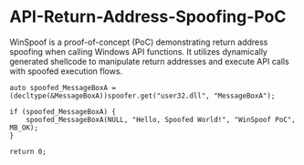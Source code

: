 # API-Return-Address-Spoofing-PoC
WinSpoof is a proof-of-concept (PoC) demonstrating return address spoofing when calling Windows API functions. It utilizes dynamically generated shellcode to manipulate return addresses and execute API calls with spoofed execution flows.

    auto spoofed_MessageBoxA = (decltype(&MessageBoxA))spoofer.get("user32.dll", "MessageBoxA");

    if (spoofed_MessageBoxA) {
        spoofed_MessageBoxA(NULL, "Hello, Spoofed World!", "WinSpoof PoC", MB_OK);
    }

    return 0;


